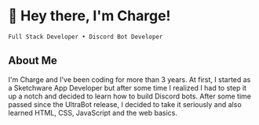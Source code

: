 # 👋 Hey there, I'm Charge!

`Full Stack Developer • Discord Bot Developer`

## About Me
I'm Charge and I've been coding for more than 3 years. At first, I started as a Sketchware App Developer but after some time I realized I had to step it up a notch and decided to learn how to build Discord bots. After some time passed since the UltraBot release, I decided to take it seriously and also learned HTML, CSS, JavaScript and the web basics.
